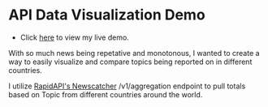 # API Data Visualization Demo
- Click [here](http://13.229.123.107/newscatcher/) to view my live demo.

With so much news being repetative and monotonous, I wanted to create a way to easily visualize and compare topics being reported on in different countries. 

I utilize [RapidAPI's Newscatcher](https://rapidapi.com/newscatcher-api-newscatcher-api-default/api/newscatcher/) /v1/aggregation 
endpoint to pull totals based on Topic from different countries around the world.

